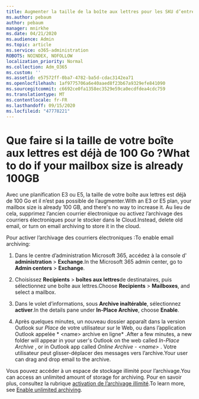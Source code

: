 ```yaml
---
title: Augmenter la taille de la boîte aux lettres pour les SKU d’entreprise
ms.author: pebaum
author: pebaum
manager: mnirkhe
ms.date: 04/21/2020
ms.audience: Admin
ms.topic: article
ms.service: o365-administration
ROBOTS: NOINDEX, NOFOLLOW
localization_priority: Normal
ms.collection: Adm_O365
ms.custom: ''
ms.assetid: e57572ff-0ba7-4782-ba5d-cdac3142ea71
ms.openlocfilehash: 1af9775706a6e40aaed8f23b67a9329efe841090
ms.sourcegitcommit: c6692ce0fa1358ec3529e59ca0ecdfdea4cdc759
ms.translationtype: MT
ms.contentlocale: fr-FR
ms.lasthandoff: 09/15/2020
ms.locfileid: "47778221"
---
```

# <a name="what-to-do-if-your-mailbox-size-is-already-100gb"></a><span data-ttu-id="f9ef0-102">Que faire si la taille de votre boîte aux lettres est déjà de 100 Go ?</span><span class="sxs-lookup"><span data-stu-id="f9ef0-102">What to do if your mailbox size is already 100GB</span></span>

<span data-ttu-id="f9ef0-103">Avec une planification E3 ou E5, la taille de votre boîte aux lettres est déjà de 100 Go et il n’est pas possible de l’augmenter.</span><span class="sxs-lookup"><span data-stu-id="f9ef0-103">With an E3 or E5 plan, your mailbox size is already 100 GB, and there's no way to increase it.</span></span> <span data-ttu-id="f9ef0-104">Au lieu de cela, supprimez l’ancien courrier électronique ou activez l’archivage des courriers électroniques pour le stocker dans le Cloud.</span><span class="sxs-lookup"><span data-stu-id="f9ef0-104">Instead, delete old email, or turn on email archiving to store it in the cloud.</span></span> 
  
<span data-ttu-id="f9ef0-105">Pour activer l’archivage des courriers électroniques :</span><span class="sxs-lookup"><span data-stu-id="f9ef0-105">To enable email archiving:</span></span>
  
1. <span data-ttu-id="f9ef0-106">Dans le centre d’administration Microsoft 365, accédez à la console d' **administration** \> **Exchange**.</span><span class="sxs-lookup"><span data-stu-id="f9ef0-106">In the Microsoft 365 admin center, go to **Admin centers** \> **Exchange**.</span></span> 
    
2. <span data-ttu-id="f9ef0-107">Choisissez **Recipients** \> **boîtes aux lettres**de destinataires, puis sélectionnez une boîte aux lettres.</span><span class="sxs-lookup"><span data-stu-id="f9ef0-107">Choose **Recipients** \> **Mailboxes**, and select a mailbox.</span></span> 
    
3. <span data-ttu-id="f9ef0-108">Dans le volet d’informations, sous **Archive inaltérable**, sélectionnez **activer**.</span><span class="sxs-lookup"><span data-stu-id="f9ef0-108">In the details pane under **In-Place Archive**, choose **Enable**.</span></span> 
    
4. <span data-ttu-id="f9ef0-109">Après quelques minutes, un nouveau dossier apparaît dans la version Outlook sur *Place* de votre utilisateur sur le Web, ou dans l’application Outlook appelée \* \<name\> archive en ligne\* .</span><span class="sxs-lookup"><span data-stu-id="f9ef0-109">After a few minutes, a new folder will appear in your user's Outlook on the web called  *In-Place Archive*  , or in Outlook app called  *Online Archive - \<name\>*  .</span></span> <span data-ttu-id="f9ef0-110">Votre utilisateur peut glisser-déplacer des messages vers l’archive.</span><span class="sxs-lookup"><span data-stu-id="f9ef0-110">Your user can drag and drop email to the archive.</span></span> 
    
<span data-ttu-id="f9ef0-111">Vous pouvez accéder à un espace de stockage illimité pour l’archivage.</span><span class="sxs-lookup"><span data-stu-id="f9ef0-111">You can access an unlimited amount of storage for archiving.</span></span> <span data-ttu-id="f9ef0-112">Pour en savoir plus, consultez la rubrique [activation de l’archivage illimité](https://docs.microsoft.com/microsoft-365/compliance/enable-unlimited-archiving).</span><span class="sxs-lookup"><span data-stu-id="f9ef0-112">To learn more, see [Enable unlimited archiving](https://docs.microsoft.com/microsoft-365/compliance/enable-unlimited-archiving).</span></span>
  

